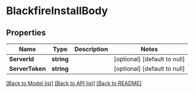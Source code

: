 # BlackfireInstallBody

## Properties
Name | Type | Description | Notes
------------ | ------------- | ------------- | -------------
**ServerId** | **string** |  | [optional] [default to null]
**ServerToken** | **string** |  | [optional] [default to null]

[[Back to Model list]](../README.md#documentation-for-models) [[Back to API list]](../README.md#documentation-for-api-endpoints) [[Back to README]](../README.md)

